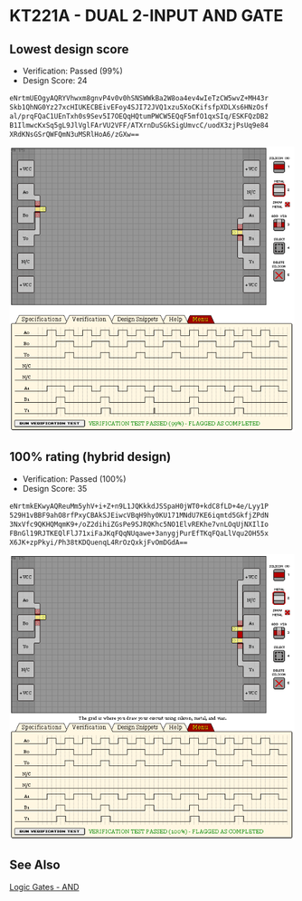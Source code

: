 # KT221A - DUAL 2-INPUT AND GATE

## Lowest design score

- Verification: Passed (99%)
- Design Score: 24

```
eNrtmUEOgyAQRYVhwxm8gnvP4v0v0hSNSWWkBa2W8oa4ev4wIeTzCW5wvZ+MH43r
Skb1QhNG0Yz27xcHIUKECBEivEFoy4SJI72JVQ1xzu5XoCKifsfpXDLXs6HNzOsf
al/prqFQaC1UEnTxh0s9Sev5I7OEQqHQtumPWCW5EQqF5mfO1qxSIq/ESKFQzDB2
B1IlmwcKxSq5gL9JlVglFArVU2VFF/ATXrnDuSGkSigUmvcC/uodX3zjPsUq9e84
XRdKNsGSrQWFQmN3uMSRlHoA6/zGXw==
```

![02 KT221A DUAL 2-INPUT AND GATE](./assets/02%20-%20design.png)

## 100% rating (hybrid design)

- Verification: Passed (100%)
- Design Score: 35

```
eNrtmkEKwyAQReuMm5yhV+i+Z+n9L1JQKkkdJSSpaH0jWT0+kdC8fLD+4e/Lyy1P
529H1vBBF9ahO8rfPxyCBAkSJEiwcVBqH9hy0KU171MNdU7KE6iqmtd5GkfjZPdN
3NxVfc9QKHQMqmK9+/oZ2dihiZGsPe9SJRQKhc5NO1ElvREKhe7vnLOqUjNXIlIo
FBnGl19RJTKEQlFlJ71xiFaJKqFQqNUqawe+3anygjPurEfTKqFQaLlVqu2OH55x
X6JK+zpPkyi/Ph38tKDQuenqL4RrOzQxkjFvOmDGdA==
```

![02 KT221A DUAL 2-INPUT AND GATE](./assets/02%20-%20100.png)

## See Also

[Logic Gates - AND](/snippets/logic-gates.md#and-gate)
